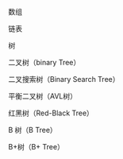 数组



链表



树



二叉树（binary Tree）



二叉搜索树（Binary Search Tree）



平衡二叉树（AVL树）



红黑树（Red-Black Tree）



B 树（B Tree）



B+树（B+ Tree）